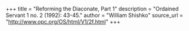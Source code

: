 +++
title = "Reforming the Diaconate, Part 1"
description = "Ordained Servant 1 no. 2 (1992): 43-45."
author = "William Shishko"
source_url = "http://www.opc.org/OS/html/V1/2f.html"
+++
